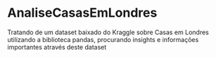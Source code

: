 # AnaliseCasasEmLondres
Tratando de um dataset baixado do Kraggle sobre Casas em Londres utilizando a biblioteca pandas, procurando insights e informações importantes através deste dataset
